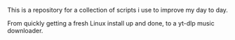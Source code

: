 This is a repository for a collection of scripts i use to improve my day to day.

From quickly getting a fresh Linux install up and done, to a yt-dlp music downloader.
